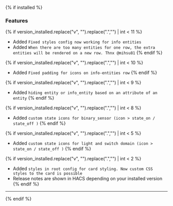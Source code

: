 {% if installed %}

### Features

{% if version_installed.replace("v", "").replace(".","") | int < 11  %}
- Added `Fixed styles config now working for info entities`
- Added `When there are too many entities for one row, the extra entities will be rendered on a new row. Thnx @mihsu81`
{% endif %}

{% if version_installed.replace("v", "").replace(".","") | int < 10  %}
- Added `Fixed padding for icons on info-entities row`
{% endif %}

{% if version_installed.replace("v", "").replace(".","") | int < 9  %}
- Added `hiding entity or info_entity based on an attribute of an entity`
{% endif %}

{% if version_installed.replace("v", "").replace(".","") | int < 8  %}
- Added `custom state icons for binary_sensor (icon > state_on / state_off )`
{% endif %}

{% if version_installed.replace("v", "").replace(".","") | int < 5  %}
- Added `custom state icons for light and switch domain (icon > state_on / state_off )`
{% endif %}

{% if version_installed.replace("v", "").replace(".","") | int < 2  %}
- Added `styles in root config for card styling. Now custom CSS styles to the card is possible`
- Release notes are shown in HACS depending on your installed version
{% endif %}

---
{% endif %}